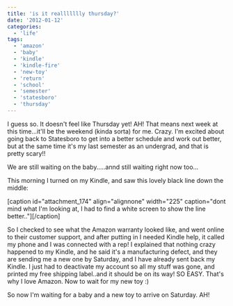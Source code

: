 ```yaml
---
title: 'is it reallllllly thursday?'
date: '2012-01-12'
categories:
  - 'life'
tags:
  - 'amazon'
  - 'baby'
  - 'kindle'
  - 'kindle-fire'
  - 'new-toy'
  - 'return'
  - 'school'
  - 'semester'
  - 'statesboro'
  - 'thursday'
---
```


I guess so. It doesn't feel like Thursday yet! AH! That means next week at this time...it'll be the weekend (kinda sorta) for me. Crazy. I'm excited about going back to Statesboro to get into a better schedule and work out better, but at the same time it's my last semester as an undergrad, and that is pretty scary!!

We are still waiting on the baby.....annd still waiting right now too...



This morning I turned on my Kindle, and saw this lovely black line down the middle:

\[caption id="attachment_174" align="alignnone" width="225" caption="dont mind what I'm looking at, I had to find a white screen to show the line better.."\]\[/caption\]

So I checked to see what the Amazon warranty looked like, and went online to their customer support, and after putting in I needed Kindle help, it called my phone and I was connected with a rep! I explained that nothing crazy happened to my Kindle, and he said it's a manufacturing defect, and they are sending me a new one by Saturday, and I have already sent back my Kindle. I just had to deactivate my account so all my stuff was gone, and printed my free shipping label..and it should be on its way! SO EASY. That's why I love Amazon. Now to wait for my new toy :)

So now I'm waiting for a baby and a new toy to arrive on Saturday. AH!
